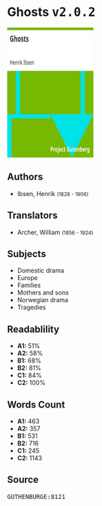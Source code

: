 # Ghosts <kbd>v2.0.2</kbd>

![](./cover.medium.jpg "")

## Authors


 - Ibsen, Henrik <small>(1828 - 1906)</small>

## Translators


 - Archer, William <small>(1856 - 1924)</small>

## Subjects


 - Domestic drama
 - Europe
 - Families
 - Mothers and sons
 - Norwegian drama
 - Tragedies

## Readablility


 - **A1:** 51%
 - **A2:** 58%
 - **B1:** 68%
 - **B2:** 81%
 - **C1:** 84%
 - **C2:** 100%

## Words Count


 - **A1:** 463
 - **A2:** 357
 - **B1:** 531
 - **B2:** 716
 - **C1:** 245
 - **C2:** 1143

## Source


<kbd>GUTHENBURGE:8121</kbd>
